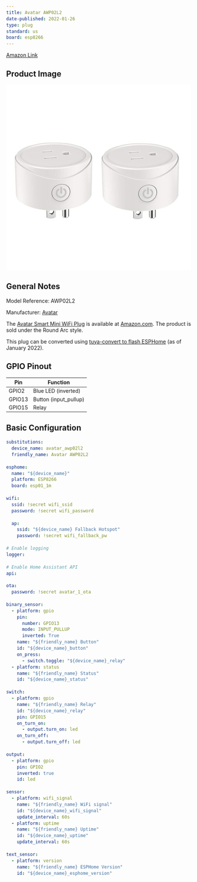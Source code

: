 ```yaml
---
title: Avatar AWP02L2
date-published: 2022-01-26
type: plug
standard: us
board: esp8266
---
```


[Amazon Link](https://amzn.to/3ACOgKO)

## Product Image

![image](AWP02L2.jpg)

## General Notes

Model Reference: AWP02L2

Manufacturer: [Avatar](https://www.avatarcontrols.com/)

The [Avatar Smart Mini WiFi Plug](https://shop.avatarcontrols.com/smart-mini-wifi-plug.html) is available at [Amazon.com](https://amzn.to/3ACOgKO). The product is sold under the Round Arc style.

This plug can be converted using [tuya-convert to flash ESPHome](/guides/tuya-convert/) (as of January 2022).

## GPIO Pinout

| Pin    | Function              |
| ------ | --------------------- |
| GPIO2  | Blue LED (inverted)   |
| GPIO13 | Button (input_pullup) |
| GPIO15 | Relay                 |

## Basic Configuration

```yaml
substitutions:
  device_name: avatar_awp02l2
  friendly_name: Avatar AWP02L2

esphome:
  name: "${device_name}"
  platform: ESP8266
  board: esp01_1m

wifi:
  ssid: !secret wifi_ssid
  password: !secret wifi_password

  ap:
    ssid: "${device_name} Fallback Hotspot"
    password: !secret wifi_fallback_pw

# Enable logging
logger:

# Enable Home Assistant API
api:

ota:
  password: !secret avatar_1_ota

binary_sensor:
  - platform: gpio
    pin:
      number: GPIO13
      mode: INPUT_PULLUP
      inverted: True
    name: "${friendly_name} Button"
    id: "${device_name}_button"
    on_press:
      - switch.toggle: "${device_name}_relay"
  - platform: status
    name: "${friendly_name} Status"
    id: "${device_name}_status"

switch:
  - platform: gpio
    name: "${friendly_name} Relay"
    id: "${device_name}_relay"
    pin: GPIO15
    on_turn_on:
      - output.turn_on: led
    on_turn_off:
      - output.turn_off: led

output:
  - platform: gpio
    pin: GPIO2
    inverted: true
    id: led

sensor:
  - platform: wifi_signal
    name: "${friendly_name} WiFi signal"
    id: "${device_name}_wifi_signal"
    update_interval: 60s
  - platform: uptime
    name: "${friendly_name} Uptime"
    id: "${device_name}_uptime"
    update_interval: 60s

text_sensor:
  - platform: version
    name: "${friendly_name} ESPHome Version"
    id: "${device_name}_esphome_version"
```

